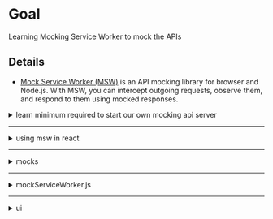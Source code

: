 # Goal
Learning Mocking Service Worker to mock the APIs

## Details
* [Mock Service Worker (MSW)](https://mswjs.io/docs/) is an API mocking library for browser and Node.js. With MSW, you can intercept outgoing requests, observe them, and respond to them using mocked responses.

<details>
  <summary>learn minimum required to start our own mocking api server</summary>

* Go through introduction page [here](https://mswjs.io/docs/)
* Go through getting started page [here](https://mswjs.io/docs/getting-started)
* Go through only RESTAPI request handler [here](https://mswjs.io/docs/basics/intercepting-requests)
* Go through how to write mocking responses [here](https://mswjs.io/docs/basics/mocking-responses)
* Go through how to do RestAPI mock [here](https://mswjs.io/docs/network-behavior/rest)
* Check this out and don't need to go through the code but just interesting app
```cmd
    git clone https://github.com/kettanaito/movie-app.
    npm run dev
```
</details>

___

<details>
    <summary>using msw in react</summary>

* we will read this  [nice small tutorial](https://huntertrammell.dev/blog/how-to-quickly-create-a-mock-api-in-react-using-mock-service-worker) as it is simple to understand. But looks like some old article with some tweaks needed.
* we will use [this](https://kentcdodds.com/blog/replace-axios-with-a-simple-custom-fetch-wrapper)] as it has been used in the tutorial successfully.

</details>

___

<details>
  <summary>mocks</summary>

* handlers (api/handlers.js)
```js
    import { rest } from 'msw'

    export const handlers = [
    rest.get("/api/contacts", (req, res, ctx) => {
        return res(
        ctx.status(200),
        ctx.json({
            contacts: [
            {
                name: 'mock-contact1',
                email: 'contact1@abc.com',
                phone: '123-456-7890'
            },
            {
                name: 'mock-contact2',
                email: 'contact2@abc.com',
                phone: '999-888-1234'
            }
        ],
        })
        );
    }),
    ];
```
* api/browser.js (register handlers)
```js
    import { setupWorker } from "msw/browser";
    import { handlers } from "./handlers";
    // This configures a Service Worker with the given request handlers.
    export const worker = setupWorker(...handlers);
```
* api/client.js (copy from the sample)
* index.js
```js
    async function start() {

        console.log('starting...')
        await worker.start({ onUnhandledRequest: 'bypass' })
        console.log('started.')
        const root = ReactDOM.createRoot(document.getElementById("root"));
        root.render(
            <React.StrictMode>
            <Provider store={store}>
                <App />
            </Provider>
            </React.StrictMode>
        );
    }

    start();
```
</details>

___
<details>
    <summary>mockServiceWorker.js</summary>

the file _mockServiceWorker.js_ needs to be in public directory. Copied from node_modules\lib\msw directory
</details>

___
<details>
  <summary>ui</summary>

![mock_contacts](mock_contacts.png)
</details>



